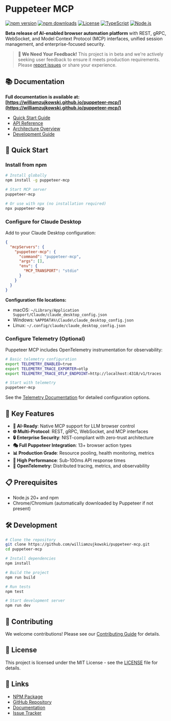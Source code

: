 # Puppeteer MCP

[![npm version](https://img.shields.io/npm/v/puppeteer-mcp.svg)](https://www.npmjs.com/package/puppeteer-mcp)
[![npm downloads](https://img.shields.io/npm/dm/puppeteer-mcp.svg)](https://www.npmjs.com/package/puppeteer-mcp)
[![License](https://img.shields.io/npm/l/puppeteer-mcp.svg)](LICENSE)
[![TypeScript](https://img.shields.io/badge/TypeScript-5.3-blue.svg)](https://www.typescriptlang.org/)
[![Node.js](https://img.shields.io/badge/Node.js-20+-green.svg)](https://nodejs.org/)

**Beta release of AI-enabled browser automation platform** with REST, gRPC, WebSocket, and Model Context Protocol (MCP) interfaces, unified session management, and enterprise-focused security.

> **🔔 We Need Your Feedback!** This project is in beta and we're actively seeking user feedback to ensure it meets production requirements. Please [report issues](https://github.com/williamzujkowski/puppeteer-mcp/issues) or share your experience.

## 📚 Documentation

**Full documentation is available at: [https://williamzujkowski.github.io/puppeteer-mcp/](https://williamzujkowski.github.io/puppeteer-mcp/)**

- [Quick Start Guide](https://williamzujkowski.github.io/puppeteer-mcp/quickstart/)
- [API Reference](https://williamzujkowski.github.io/puppeteer-mcp/api/)
- [Architecture Overview](https://williamzujkowski.github.io/puppeteer-mcp/architecture/)
- [Development Guide](https://williamzujkowski.github.io/puppeteer-mcp/development/)

## 🚀 Quick Start

### Install from npm

```bash
# Install globally
npm install -g puppeteer-mcp

# Start MCP server
puppeteer-mcp

# Or use with npx (no installation required)
npx puppeteer-mcp
```

### Configure for Claude Desktop

Add to your Claude Desktop configuration:

```json
{
  "mcpServers": {
    "puppeteer-mcp": {
      "command": "puppeteer-mcp",
      "args": [],
      "env": {
        "MCP_TRANSPORT": "stdio"
      }
    }
  }
}
```

**Configuration file locations:**
- macOS: `~/Library/Application Support/Claude/claude_desktop_config.json`
- Windows: `%APPDATA%\Claude\claude_desktop_config.json`
- Linux: `~/.config/claude/claude_desktop_config.json`

### Configure Telemetry (Optional)

Puppeteer MCP includes OpenTelemetry instrumentation for observability:

```bash
# Basic telemetry configuration
export TELEMETRY_ENABLED=true
export TELEMETRY_TRACE_EXPORTER=otlp
export TELEMETRY_TRACE_OTLP_ENDPOINT=http://localhost:4318/v1/traces

# Start with telemetry
puppeteer-mcp
```

See the [Telemetry Documentation](docs/telemetry.md) for detailed configuration options.

## 🎯 Key Features

- **🤖 AI-Ready**: Native MCP support for LLM browser control
- **🌐 Multi-Protocol**: REST, gRPC, WebSocket, and MCP interfaces
- **🔒 Enterprise Security**: NIST-compliant with zero-trust architecture
- **🎭 Full Puppeteer Integration**: 13+ browser action types
- **📊 Production Grade**: Resource pooling, health monitoring, metrics
- **🚀 High Performance**: Sub-100ms API response times
- **📡 OpenTelemetry**: Distributed tracing, metrics, and observability

## 📋 Prerequisites

- Node.js 20+ and npm
- Chrome/Chromium (automatically downloaded by Puppeteer if not present)

## 🛠️ Development

```bash
# Clone the repository
git clone https://github.com/williamzujkowski/puppeteer-mcp.git
cd puppeteer-mcp

# Install dependencies
npm install

# Build the project
npm run build

# Run tests
npm test

# Start development server
npm run dev
```

## 🤝 Contributing

We welcome contributions! Please see our [Contributing Guide](CONTRIBUTING.md) for details.

## 📄 License

This project is licensed under the MIT License - see the [LICENSE](LICENSE) file for details.

## 🔗 Links

- [NPM Package](https://www.npmjs.com/package/puppeteer-mcp)
- [GitHub Repository](https://github.com/williamzujkowski/puppeteer-mcp)
- [Documentation](https://williamzujkowski.github.io/puppeteer-mcp/)
- [Issue Tracker](https://github.com/williamzujkowski/puppeteer-mcp/issues)